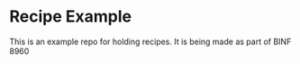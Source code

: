 # Recipe Example
This is an example repo for holding recipes. It is being made as part of BINF 8960
